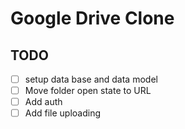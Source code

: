# Google Drive Clone

## TODO

- [ ] setup data base and data model
- [ ] Move folder open state to URL
- [ ] Add auth
- [ ] Add file uploading
